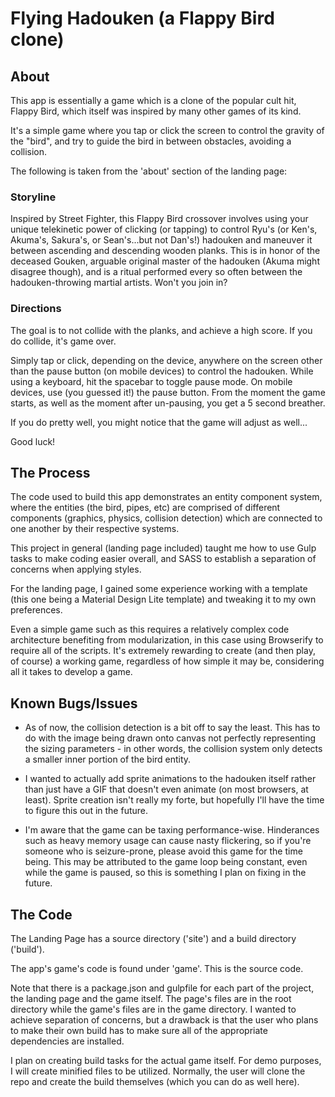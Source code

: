 # Flying Hadouken (a Flappy Bird clone)

## About

This app is essentially a game which is a clone of the popular cult hit, Flappy Bird, which itself was inspired by many other games of its kind.

It's a simple game where you tap or click the screen to control the gravity of the "bird", and try to guide the bird in between obstacles, avoiding a collision.

The following is taken from the 'about' section of the landing page:

### Storyline

Inspired by Street Fighter, this Flappy Bird crossover involves using your unique telekinetic power of clicking (or tapping) to control Ryu's (or Ken's, Akuma's, Sakura's, or Sean's...but not Dan's!) hadouken and maneuver it between ascending and descending wooden planks. This is in honor of the deceased Gouken, arguable original master of the hadouken (Akuma might disagree though), and is a ritual performed every so often between the hadouken-throwing martial artists. Won't you join in?


### Directions

The goal is to not collide with the planks, and achieve a high score. If you do collide, it's game over.

Simply tap or click, depending on the device, anywhere on the screen other than the pause button (on mobile devices) to control the hadouken. While using a keyboard, hit the spacebar to toggle pause mode. On mobile devices, use (you guessed it!) the pause button. From the moment the game starts, as well as the moment after un-pausing, you get a 5 second breather.

If you do pretty well, you might notice that the game will adjust as well... 

Good luck!

## The Process

The code used to build this app demonstrates an entity component system, where the entities (the bird, pipes, etc) are comprised of different components (graphics, physics, collision detection) which are connected to one another by their respective systems.

This project in general (landing page included) taught me how to use Gulp tasks to make coding easier overall, and SASS to establish a separation of concerns when applying styles.

For the landing page, I gained some experience working with a template (this one being a Material Design Lite template) and tweaking it to my own preferences.

Even a simple game such as this requires a relatively complex code architecture benefiting from modularization, in this case using Browserify to require all of the scripts. It's extremely rewarding to create (and then play, of course) a working game, regardless of how simple it may be, considering all it takes to develop a game.

## Known Bugs/Issues

* As of now, the collision detection is a bit off to say the least. This has to do with the image being drawn onto canvas not perfectly representing the sizing parameters - in other words, the collision system only detects a smaller inner portion of the bird entity.

* I wanted to actually add sprite animations to the hadouken itself rather than just have a GIF that doesn't even animate (on most browsers, at least). Sprite creation isn't really my forte, but hopefully I'll have the time to figure this out in the future.

* I'm aware that the game can be taxing performance-wise. Hinderances such as heavy memory usage can cause nasty flickering, so if you're someone who is seizure-prone, please avoid this game for the time being. This may be attributed to the game loop being constant, even while the game is paused, so this is something I plan on fixing in the future. 

## The Code

The Landing Page has a source directory ('site') and a build directory ('build').

The app's game's code is found under 'game'. This is the source code.

Note that there is a package.json and gulpfile for each part of the project, the landing page and the game itself. The page's files are in the root directory while the game's files are in the game directory. I wanted to achieve separation of concerns, but a drawback is that the user who plans to make their own build has to make sure all of the appropriate dependencies are installed.

I plan on creating build tasks for the actual game itself. For demo purposes, I will create minified files to be utilized. Normally, the user will clone the repo and create the build themselves (which you can do as well here).







